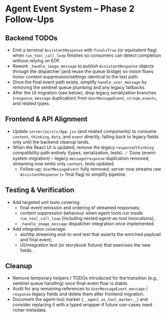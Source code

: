 # Agent Event System – Phase 2 Follow-Ups

## Backend TODOs
- Emit a terminal `AssistantResponse` with `final=True` (or equivalent flag) when `run_tool_call_loop` finishes so consumers can detect completion without relying on EOF.
- Rework `_handle_image_message` to publish `AssistantResponse` objects through the dispatcher (and reuse the queue bridge) so vision flows honor content suppression/settings identical to the text path.
- Once the final event path exists, simplify `handle_user_message` by removing the sentinel queue plumbing and any legacy fallbacks.
- After the UI migration (see below), drop legacy serialization branches (`response`, `message` duplication) from `UserMessageEvent`, `stream_events`, and related types.

## Frontend & API Alignment
- Update `server/ui/src/App.jsx` (and related components) to consume `content`, `thinking`, `data`, and `event` directly, falling back to legacy fields only until the backend cleanup lands.
- When the React UI is updated, remove the legacy `response`/`thinking` compatibility path entirely (types, serialization, tests). ✅ Done (event-system migration) – legacy `message`/`response` duplication removed; streaming now emits only `content`, tests updated.
  - Follow-up: `UserMessageEvent` fully removed; server now streams raw `AssistantResponse` (+ final flag) to simplify pipeline.

## Testing & Verification
- Add targeted unit tests covering:
  * final-event emission and ordering of streamed responses;
  * content suppression behaviour when agent tools run inside `run_tool_call_loop` (including nested agent-as-tool invocations);
  * `_handle_image_message` dispatcher integration once implemented.
- Add integration coverage:
  * aiohttp streaming end-to-end test that asserts the enriched payload and final event;
  * UI/integration test (or storybook fixture) that exercises the new fields.

## Cleanup
- Remove temporary helpers / TODOs introduced for the transition (e.g., sentinel queue handling) once final-event flow is stable.
- Audit for any remaining references to `UserMessageEvent.message` / `response` legacy fields and delete them after frontend migration.
- Document the agent-tool marker (`__agent_as_tool_marker__`) and consider replacing it with a typed wrapper if future use-cases need richer metadata.

